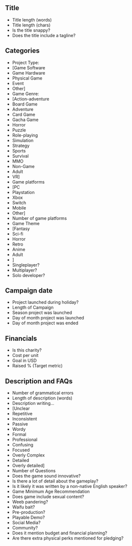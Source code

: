 ## Title
- Title length (words)
- Title length (chars)
- Is the title snappy?
- Does the title include a tagline?

## Categories
- Project Type:
- [Game Software
- Game Hardware
- Physical Game
- Event
- Other]
- Game Genre: 
- [Action-adventure
- Board Game
- Adventure
- Card Game
- Gacha Game
- Horror
- Puzzle
- Role-playing
- Simulation
- Strategy
- Sports
- Survival
- MMO
- Non-Game
- Adult
- VR]
- Game platforms
- [PC
- Playstation
- Xbox
- Switch
- Mobile
- Other]
- Number of game platforms
- Game Theme
- [Fantasy
- Sci-fi
- Horror
- Retro
- Anime
- Adult
- ]
- Singleplayer?
- Multiplayer?
- Solo developer?

## Campaign date
- Project launched during holiday?
- Length of Campaign
- Season project was launched
- Day of month project was launched
- Day of month project was ended

## Financials
- Is this charity?
- Cost per unit
- Goal in USD
- Raised % (Target metric)

## Description and FAQs
- Number of grammatical errors
- Length of description (words)
- Description writing... 
- [Unclear
- Repetitive
- Inconsistent
- Passive
- Wordy
- Formal
- Professional
- Confusing
- Focused
- Overly Complex
- Detailed
- Overly detailed]
- Number of Questions
- Does the game sound innovative?
- Is there a lot of detail about the gameplay?
- Is it likely it was written by a non-native English speaker?
- Game Minimum Age Recommendation
- Does game include sexual content?
- Weeb pandering?
- Waifu bait?
- Pre-production?
- Playable Demo?
- Social Media?
- Community?
- Does it mention budget and financial planning?
- Are there extra physical perks mentioned for pledging?
